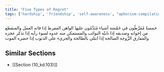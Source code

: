 ```yaml
---
title: "Five Types of Regret"
tags: ['hardship', 'friendship', 'self-awareness', "aphorism-compilation"]
---
```


 خمسةٌ مُفَرِّطُون في خَمْسَة أشياء مُنَدَّمُون عليها الواهن المفرط إذا فاته العمل والمنقطع من إخوانه وصديقه إذا نابتْه النوائب والمستمكن منه عدوه لسوء رأيه إذا تذكر عجزه والمفارق الزَّوجة الصالحة إذا ابتلي بالطالحة والجريء على الذنوب إذا حضره الموت

## Similar Sections
- [[Section (10_kd.103)]]
